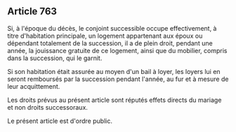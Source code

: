 Article 763
----
Si, à l'époque du décès, le conjoint successible occupe effectivement, à titre
d'habitation principale, un logement appartenant aux époux ou dépendant
totalement de la succession, il a de plein droit, pendant une année, la
jouissance gratuite de ce logement, ainsi que du mobilier, compris dans la
succession, qui le garnit.

Si son habitation était assurée au moyen d'un bail à loyer, les loyers lui en
seront remboursés par la succession pendant l'année, au fur et à mesure de leur
acquittement.

Les droits prévus au présent article sont réputés effets directs du mariage et
non droits successoraux.

Le présent article est d'ordre public.
